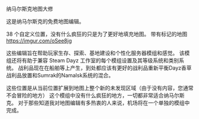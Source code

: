 纳马尔斯克地图大修

这是纳马尔斯克的免费地图编辑。

38 个自定义位置，没有什么疯狂的只是为了更好地填充地图。
带有标记的地图 https://imgur.com/oSee8jg

这些编辑旨在帮助玩家生存、探索、基地建设和个性化服务器模组和感觉。
该模组还将有助于兼容 Steam Dayz 工作室的每个模组设置及其等级系统和类别系统。
战利品现在在船舶等上产生，到处都应该有更好的战利品重新平衡Dayz香草战利品放置和Sumrak的Namalsk系统的混合。

这些位置是从当前位置扩展到地图上整个新的未发现区域（由于没有内容，您通常不会冒险的地方）
这个模组中没有什么疯狂的地方，一切都非常适合纳马尔斯克。
对于那些知道我对地图编辑有多热衷的人来说，机场将在一个单独的模组中完成。